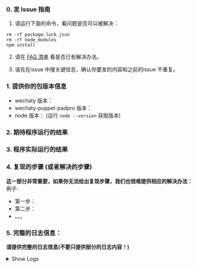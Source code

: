 ### 0. 发 Issue 指南

1. 请运行下面的命令，看问题是否可以被解决：
```
rm -rf package-lock.json
rm -rf node_modules
npm install
```

2. 请在 [FAQ 清单](https://docs.chatie.io/v/zh/faq) 看是否已有解决办法。

3. 请先在issue 中搜关键信息，确认你要发的内容和之前的issue 不重复。

### 1. 提供你的包版本信息
- wechaty 版本：
- wechaty-puppet-padpro 版本：
- node 版本： (运行 `node --version` 获取版本)

### 2. 期待程序运行的结果

### 3. 程序实际运行的结果

### 4. 复现的步骤 (或者解决的步骤)

**这一部分非常重要，如果你无法给出复现步骤，我们也很难提供相应的解决办法：**
例子:
- 第一步：
- 第二步：
- 。。。

### 5. 完整的日志信息：
**请提供完整的日志信息(不要只提供部分的日志内容！)**
<details>
<summary>
Show Logs
</summary>

```shell
$ WECHATY_LOG=silly node yourbot.js

```

</details>

